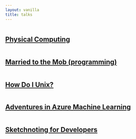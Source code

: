 ```yaml
---
layout: vanilla
title: talks
---
```

<div class="container">
	<div class="row">
		<div class="four columns" role="main">
			<article class="post">
				<a href="https://www.slideshare.net/deejaygraham/physical-computing-91152232">
				<h2>Physical Computing</h2>
				</a>		
			</article>
		</div>
		<div class="four columns" role="main">
			<article class="post">
				<a href="https://www.slideshare.net/deejaygraham/married-to-the-mob-programming">
				<h2>Married to the Mob (programming)</h2>
				</a>		
			</article>
		</div>
		<div class="four columns" role="main">
			<article class="post">
				<a href="https://www.slideshare.net/deejaygraham/how-do-i-unix">
				<h2>How Do I Unix?</h2>
				</a>		
			</article>
		</div>
	</div>
	<div class="row">
		<div class="four columns" role="main">
			<article class="post">
				<a href="https://www.slideshare.net/deejaygraham/adventures-in-azure-machine-learning-from-ne-bytes">
				<h2>Adventures in Azure Machine Learning</h2>
				</a>		
			</article>
		</div>
		<div class="four columns" role="main">
			<article class="post">
				<a href="https://www.slideshare.net/deejaygraham/sketchnoting-for-developers-at-ddd-north-2015">
				<h2>Sketchnoting for Developers</h2>
				</a>		
			</article>
		</div>
	</div>
	
	
</div>	



